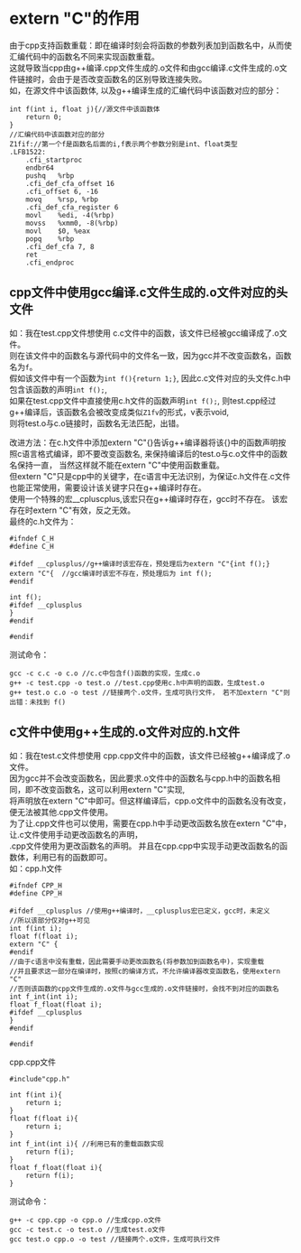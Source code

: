 # extern "C"的作用

由于cpp支持函数重载：即在编译时刻会将函数的参数列表加到函数名中，从而使汇编代码中的函数名不同来实现函数重载。  
这就导致当cpp由g++编译.cpp文件生成的.o文件和由gcc编译.c文件生成的.o文件链接时，会由于是否改变函数名的区别导致连接失败。  
如，在源文件中该函数体, 以及g++编译生成的汇编代码中该函数对应的部分：  
```
int f(int i, float j){//源文件中该函数体
    return 0;
}
//汇编代码中该函数对应的部分
Z1fif://第一个f是函数名后面的i,f表示两个参数分别是int、float类型
.LFB1522:
	.cfi_startproc
	endbr64
	pushq	%rbp
	.cfi_def_cfa_offset 16
	.cfi_offset 6, -16
	movq	%rsp, %rbp
	.cfi_def_cfa_register 6
	movl	%edi, -4(%rbp)
	movss	%xmm0, -8(%rbp)
	movl	$0, %eax
	popq	%rbp
	.cfi_def_cfa 7, 8
	ret
	.cfi_endproc
```

## cpp文件中使用gcc编译.c文件生成的.o文件对应的头文件
如：我在test.cpp文件想使用 c.c文件中的函数，该文件已经被gcc编译成了.o文件。  
则在该文件中的函数名与源代码中的文件名一致，因为gcc并不改变函数名，函数名为`f`。  
假如该文件中有一个函数为`int f(){return 1;}`, 因此c.c文件对应的头文件c.h中包含该函数的声明`int f();`,  
如果在test.cpp文件中直接使用c.h文件的函数声明`int f();`, 则test.cpp经过g++编译后，该函数名会被改变成类似`Z1fv`的形式，v表示void,  
则将test.o与c.o链接时，函数名无法匹配，出错。  

改进方法：在c.h文件中添加extern "C"{}告诉g++编译器将该{}中的函数声明按照c语言格式编译，即不要改变函数名, 来保持编译后的test.o与c.o文件中的函数名保持一直，
当然这样就不能在extern "C"中使用函数重载。  
但extern "C"只是cpp中的关键字，在c语言中无法识别，为保证c.h文件在.c文件也能正常使用，需要设计该关键字只在g++编译时存在。  
使用一个特殊的宏__cpluscplus,该宏只在g++编译时存在，gcc时不存在。 该宏存在时extern "C"有效，反之无效。  
最终的c.h文件为：
```
#ifndef C_H
#define C_H

#ifdef __cplusplus//g++编译时该宏存在，预处理后为extern "C"{int f();}
extern "C"{  //gcc编译时该宏不存在，预处理后为 int f();
#endif

int f();
#ifdef __cplusplus
}
#endif

#endif
```
测试命令：
```
gcc -c c.c -o c.o //c.c中包含f()函数的实现，生成c.o
g++ -c test.cpp -o test.o //test.cpp使用c.h中声明的函数，生成test.o
g++ test.o c.o -o test //链接两个.o文件，生成可执行文件， 若不加extern "C"则出错：未找到 f()
```
## c文件中使用g++生成的.o文件对应的.h文件
如：我在test.c文件想使用 cpp.cpp文件中的函数，该文件已经被g++编译成了.o文件。  
因为gcc并不会改变函数名，因此要求.o文件中的函数名与cpp.h中的函数名相同，即不改变函数名，这可以利用extern "C"实现,  
将声明放在extern "C"中即可。但这样编译后，cpp.o文件中的函数名没有改变，便无法被其他.cpp文件使用。  
为了让.cpp文件也可以使用，需要在cpp.h中手动更改函数名放在extern "C"中，让.c文件使用手动更改函数名的声明，  
.cpp文件使用为更改函数名的声明。 并且在cpp.cpp中实现手动更改函数名的函数体，利用已有的函数即可。  
如：cpp.h文件
```
#ifndef CPP_H
#define CPP_H

#ifdef __cplusplus //使用g++编译时，__cplusplus宏已定义，gcc时，未定义
//所以该部分仅对g++可见
int f(int i);
float f(float i);
extern "C" {
#endif
//由于c语言中没有重载，因此需要手动更改函数名(将参数加到函数名中)，实现重载
//并且要求这一部分在编译时，按照c的编译方式，不允许编译器改变函数名，使用extern "C"
//否则该函数的cpp文件生成的.o文件与gcc生成的.o文件链接时，会找不到对应的函数名
int f_int(int i);
float f_float(float i);
#ifdef __cplusplus
}
#endif

#endif
```
cpp.cpp文件
```
#include"cpp.h"

int f(int i){
    return i;
}
float f(float i){
    return i;
}
int f_int(int i){ //利用已有的重载函数实现
    return f(i);
}
float f_float(float i){
    return f(i);
}
```
测试命令：
```
g++ -c cpp.cpp -o cpp.o //生成cpp.o文件
gcc -c test.c -o test.o //生成test.o文件
gcc test.o cpp.o -o test //链接两个.o文件，生成可执行文件
```


